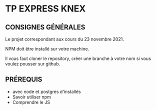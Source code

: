 # TP EXPRESS KNEX

## CONSIGNES GÉNÉRALES
Le projet correspondant aux cours du 23 novembre 2021.

NPM doit être installé sur votre machine.

Il vous faut cloner le repository, créer une branche à votre nom si vous voulez pousser sur github.

## PRÉREQUIS 
- avec node et postgres d'installés
- Savoir utiliser npm
- Comprendre le JS 
